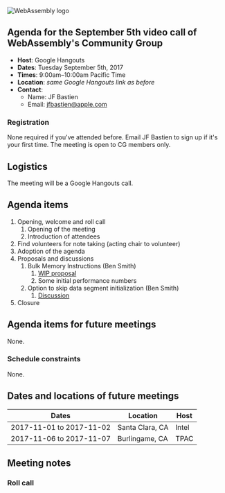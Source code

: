 ![WebAssembly logo](/images/WebAssembly.png)

## Agenda for the September 5th video call of WebAssembly's Community Group

- **Host**: Google Hangouts
- **Dates**: Tuesday September 5th, 2017
- **Times**: 9:00am–10:00am Pacific Time
- **Location**: *same Google Hangouts link as before*
- **Contact**:
    - Name: JF Bastien
    - Email: jfbastien@apple.com

### Registration

None required if you've attended before. Email JF Bastien to sign up if it's
your first time. The meeting is open to CG members only.

## Logistics

The meeting will be a Google Hangouts call.

## Agenda items

1. Opening, welcome and roll call
    1. Opening of the meeting
    1. Introduction of attendees
1. Find volunteers for note taking (acting chair to volunteer)
1. Adoption of the agenda
1. Proposals and discussions
    1. Bulk Memory Instructions (Ben Smith)
       1. [WIP proposal](https://gist.github.com/binji/acc43b94c0a747e51dfafa1b5b099c9a)
       1. Some initial performance numbers
    1. Option to skip data segment initialization (Ben Smith)
       1. [Discussion](https://github.com/WebAssembly/threads/issues/62)
1. Closure

## Agenda items for future meetings

None.

### Schedule constraints

None.

## Dates and locations of future meetings

| Dates                    | Location          | Host       |
|--------------------------|-------------------|------------|
| 2017-11-01 to 2017-11-02 | Santa Clara, CA   | Intel      |
| 2017-11-06 to 2017-11-07 | Burlingame, CA    | TPAC       |

## Meeting notes

### Roll call

